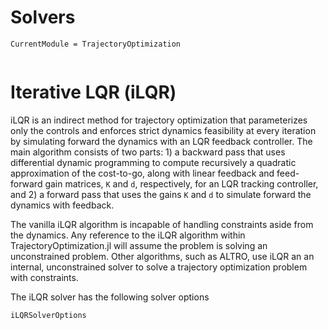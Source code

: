 # Solvers
```@meta
CurrentModule = TrajectoryOptimization
```

```@contents
```

# Iterative LQR (iLQR)
iLQR is an indirect method for trajectory optimization that parameterizes only the controls and enforces strict dynamics feasibility at every iteration by simulating forward the dynamics with an LQR feedback controller. The main algorithm consists of two parts: 1) a backward pass that uses differential dynamic programming to compute recursively a quadratic approximation of the cost-to-go, along with linear feedback and feed-forward gain matrices, `K` and `d`, respectively, for an LQR tracking controller, and 2) a forward pass that uses the gains `K` and `d` to simulate forward the dynamics with feedback.

The vanilla iLQR algorithm is incapable of handling constraints aside from the dynamics. Any reference to the iLQR algorithm within TrajectoryOptimization.jl will assume the problem is solving an unconstrained problem. Other algorithms, such as ALTRO, use iLQR an an internal, unconstrained solver to solve a trajectory optimization problem with constraints.

The iLQR solver has the following solver options
```@docs
iLQRSolverOptions
```
